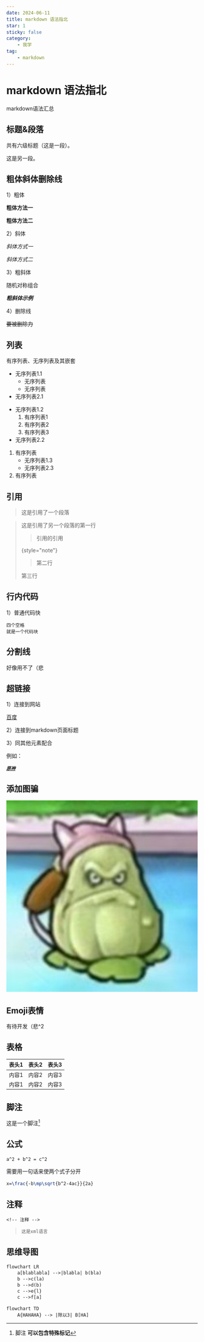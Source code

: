 ```yaml
---
date: 2024-06-11
title: markdown 语法指北
star: 1
sticky: false
category: 
    - 我学
tag: 
    - markdown
---
```


markdown 语法指北
=

markdown语法汇总

标题&段落
-

共有六级标题（这是一段）。

这是另一段。

## 粗体斜体删除线

1）粗体

**粗体方法一**

__粗体方法二__

2）斜体

*斜体方式一*

_斜体方式二_

3）粗斜体

随机对称组合

**_粗斜体示例_**

4）删除线

~~要被删除力~~

## 列表
有序列表、无序列表及其嵌套
* 无序列表1.1
    * 无序列表
    * 无序列表
* 无序列表2.1

- 无序列表1.2
    1. 有序列表1
    2. 有序列表2
    3. 有序列表3
- 无序列表2.2

1. 有序列表
    + 无序列表1.3
    + 无序列表2.3
2. 有序列表

## 引用
> 这是引用了一个段落

> 这是引用了另一个段落的第一行
>
> > 引用的引用
> >
> {style="note"}
> > 第二行
>
> 第三行

## 行内代码

1）普通代码快

    四个空格
    就是一个代码块

<!--

`这也是一个代码块`

2）围栏使代码块及`tab`的用法

例如：

<tabs>
    <tab title="python1">

```Python
import pandas
a = pandas.read_excel('xxx'.xlsx)
```

</tab>
<tab title="python2">

```Python
import numpy

```

</tab>
<tab title="markdown">

~~~
<tab title="xxx">
</tab>
~~~
</tab>
</tabs>

-->

## 分割线

好像用不了（悲

## 超链接

1）连接到网站

[百度](https://baidu.com/)


2）连接到markdown页面标题
<!--
[Markdown  Default-topic](Default-topic.md "点击跳转")
-->
3）同其他元素配合

例如：

[_**`原神`**_](https://ys.mihoyo.com/ "原神，启动！")

## 添加图骗

![这是一张图骗](/images/magicsquash.jpg "魔法窝瓜")

## Emoji表情

有待开发（悲^2

##  表格

| 表头1 | 表头2 | 表头3 |
|-----|-----|-----|
| 内容1 | 内容2 | 内容3 |
| 内容1 | 内容2 | 内容3 |

## 脚注

这是一个脚注[^1]

[^1]: 脚注 **可以包含特殊标记**

## 公式

```tex
a^2 + b^2 = c^2 
```

需要用一句话来使两个式子分开

```tex
x=\frac{-b\mp\sqrt{b^2-4ac}}{2a}
```

## 注释

<!-- 注释 -->

`<!-- 注释 -->`

> `这是xml语言`

## 思维导图

```mermaid
flowchart LR
    a[blablabla] -->|blabla| b(bla)
    b -->c(la)
    b -->d(b)
    c -->e{l}
    c -->f[a]
```

```mermaid
flowchart TD
    A{HAHAHA} --> |除以3| B[HA]
```
